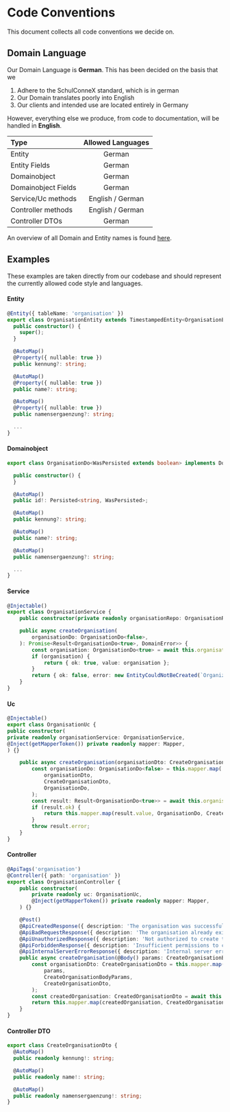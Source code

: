 # Code Conventions
This document collects all code conventions we decide on.



## Domain Language

Our Domain Language is **German**. This has been decided on the basis that we
1. Adhere to the SchulConneX standard, which is in german
2. Our Domain translates poorly into English
3. Our clients and intended use are located entirely in Germany

However, everything else we produce, from code to documentation,
will be handled in **English**.

| Type                | Allowed Languages |
|:--------------------|:-----------------:|
| Entity              |      German       |
| Entity Fields       |      German       |
| Domainobject        |      German       |
| Domainobject Fields |      German       |
| Service/Uc methods  | English / German  |
| Controller methods  | English / German  |
| Controller DTOs     |      German       |

An overview of all Domain and Entity names is found [here](https://docs.dbildungscloud.de/x/fAMGDw).

## Examples

These examples are taken directly from our codebase and
should represent the currently allowed code style and languages.

#### Entity
```typescript
@Entity({ tableName: 'organisation' })
export class OrganisationEntity extends TimestampedEntity<OrganisationEntity, 'id'> {
  public constructor() {
    super();
  }

  @AutoMap()
  @Property({ nullable: true })
  public kennung?: string;

  @AutoMap()
  @Property({ nullable: true })
  public name?: string;

  @AutoMap()
  @Property({ nullable: true })
  public namensergaenzung?: string;

  ...
}
```

#### Domainobject
```typescript
export class OrganisationDo<WasPersisted extends boolean> implements DoBase<WasPersisted> {

  public constructor() {
  }

  @AutoMap()
  public id!: Persisted<string, WasPersisted>;

  @AutoMap()
  public kennung?: string;

  @AutoMap()
  public name?: string;

  @AutoMap()
  public namensergaenzung?: string;

  ...
}
```
#### Service
```typescript
@Injectable()
export class OrganisationService {
    public constructor(private readonly organisationRepo: OrganisationRepo) {}

    public async createOrganisation(
        organisationDo: OrganisationDo<false>,
    ): Promise<Result<OrganisationDo<true>, DomainError>> {
        const organisation: OrganisationDo<true> = await this.organisationRepo.save(organisationDo);
        if (organisation) {
            return { ok: true, value: organisation };
        }
        return { ok: false, error: new EntityCouldNotBeCreated(`Organization could not be created`) };
    }
}
```
#### Uc
```typescript
@Injectable()
export class OrganisationUc {
public constructor(
private readonly organisationService: OrganisationService,
@Inject(getMapperToken()) private readonly mapper: Mapper,
) {}

    public async createOrganisation(organisationDto: CreateOrganisationDto): Promise<CreatedOrganisationDto> {
        const organisationDo: OrganisationDo<false> = this.mapper.map(
            organisationDto,
            CreateOrganisationDto,
            OrganisationDo,
        );
        const result: Result<OrganisationDo<true>> = await this.organisationService.createOrganisation(organisationDo);
        if (result.ok) {
            return this.mapper.map(result.value, OrganisationDo, CreatedOrganisationDto);
        }
        throw result.error;
    }
}
```

#### Controller
```typescript
@ApiTags('organisation')
@Controller({ path: 'organisation' })
export class OrganisationController {
    public constructor(
        private readonly uc: OrganisationUc,
        @Inject(getMapperToken()) private readonly mapper: Mapper,
    ) {}

    @Post()
    @ApiCreatedResponse({ description: 'The organisation was successfully created.' })
    @ApiBadRequestResponse({ description: 'The organisation already exists.' })
    @ApiUnauthorizedResponse({ description: 'Not authorized to create the organisation.' })
    @ApiForbiddenResponse({ description: 'Insufficient permissions to create the organisation.' })
    @ApiInternalServerErrorResponse({ description: 'Internal server error while creating the organisation.' })
    public async createOrganisation(@Body() params: CreateOrganisationBodyParams): Promise<OrganisationResponse> {
        const organisationDto: CreateOrganisationDto = this.mapper.map(
            params,
            CreateOrganisationBodyParams,
            CreateOrganisationDto,
        );
        const createdOrganisation: CreatedOrganisationDto = await this.uc.createOrganisation(organisationDto);
        return this.mapper.map(createdOrganisation, CreatedOrganisationDto, OrganisationResponse);
    }
}
```
#### Controller DTO
```typescript
export class CreateOrganisationDto {
  @AutoMap()
  public readonly kennung!: string;

  @AutoMap()
  public readonly name!: string;

  @AutoMap()
  public readonly namensergaenzung!: string;
}
```
